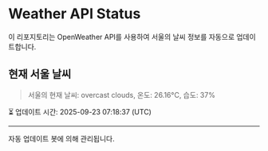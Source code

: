 
# Weather API Status

이 리포지토리는 OpenWeather API를 사용하여 서울의 날씨 정보를 자동으로 업데이트합니다.

## 현재 서울 날씨
> 서울의 현재 날씨: overcast clouds, 온도: 26.16°C, 습도: 37%

⏳ 업데이트 시간: 2025-09-23 07:18:37 (UTC)

---
자동 업데이트 봇에 의해 관리됩니다.
